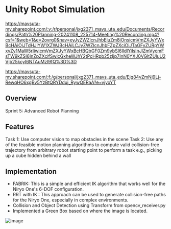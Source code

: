 # Unity Robot Simulation
https://mavsuta-my.sharepoint.com/:v:/r/personal/jxg2371_mavs_uta_edu/Documents/Recordings/Path%20Planning-20241108_225714-Meeting%20Recording.mp4?csf=1&web=1&e=2ovrg0&nav=eyJyZWZlcnJhbEluZm8iOnsicmVmZXJyYWxBcHAiOiJTdHJlYW1XZWJBcHAiLCJyZWZlcnJhbFZpZXciOiJTaGFyZURpYWxvZy1MaW5rIiwicmVmZXJyYWxBcHBQbGF0Zm9ybSI6IldlYiIsInJlZmVycmFsTW9kZSI6InZpZXcifSwicGxheWJhY2tPcHRpb25zIjp7InN0YXJ0VGltZUluU2Vjb25kcyI6NTAuMzl9fQ%3D%3D

https://mavsuta-my.sharepoint.com/:f:/g/personal/jxg2371_mavs_uta_edu/Ejq84vZmNj9Lj-RewqHO6xgBv5YzBtQRYDduj_RywQERaA?e=vjyoYT

## Overview
Sprint 5: Advanced Robot Planning

## Features
Task 1: Use computer vision to map obstacles in the scene
Task 2: Use any of the feasible motion planning algorithms to compute valid collision-free trajectory from arbitrary robot starting point to perform a task e.g., picking up a cube hidden behind a wall

## Implementation
- FABRIK: This is a simple and efficient IK algorithm that works well for the Niryo One's 6-DOF configuration. 
- RRT with IK : This approach can be used to generate collision-free paths for the Niryo One, especially in complex environments. 
- Collision and Object Detection using Transform from opencv_receiver.py
- Implemented a Green Box based on where the image is located.

![image](https://github.com/user-attachments/assets/8545c69d-d317-42ad-8dc9-dd05a3960c93)

